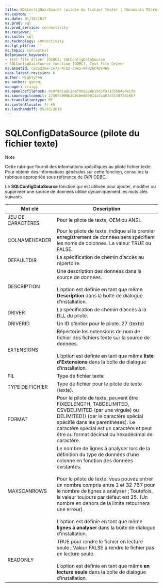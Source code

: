 ```yaml
---
title: SQLConfigDataSource (pilote du fichier texte) | Documents Microsoft
ms.custom: ''
ms.date: 01/19/2017
ms.prod: sql
ms.prod_service: connectivity
ms.reviewer: ''
ms.suite: sql
ms.technology: connectivity
ms.tgt_pltfrm: ''
ms.topic: conceptual
helpviewer_keywords:
- text file driver [ODBC], SQLConfigDataSource
- SQLConfigDataSource function [ODBC], Text File Driver
ms.assetid: c505d36e-1e72-47b2-a9e5-e4926b408468
caps.latest.revision: 6
author: MightyPen
ms.author: genemi
manager: craigg
ms.openlocfilehash: 0c0f481adc2eef06022eb10d1fa71d5bb49de1fe
ms.sourcegitcommit: 1740f3090b168c0e809611a7aa6fd514075616bf
ms.translationtype: MT
ms.contentlocale: fr-FR
ms.lasthandoff: 05/03/2018
---
```

# <a name="sqlconfigdatasource-text-file-driver"></a>SQLConfigDataSource (pilote du fichier texte)
> [!NOTE]  
>  Cette rubrique fournit des informations spécifiques au pilote fichier texte. Pour obtenir des informations générales sur cette fonction, consultez la rubrique appropriée sous [référence de l’API ODBC](../../odbc/reference/syntax/odbc-api-reference.md).  
  
 Le **SQLConfigDataSource** fonction qui est utilisée pour ajouter, modifier ou supprimer une source de données utilise dynamiquement les mots clés suivants.  
  
|Mot clé| Description|  
|-------------|-----------------|  
|JEU DE CARACTÈRES|Pour le pilote de texte, OEM ou ANSI.|  
|COLNAMEHEADER|Pour le pilote de texte, indique si le premier enregistrement de données sera spécifient les noms de colonnes. La valeur TRUE ou FALSE.|  
|DEFAULTDIR|La spécification de chemin d’accès au répertoire.|  
|DESCRIPTION|Une description des données dans la source de données.<br /><br /> L’option est définie en tant que même **Description** dans la boîte de dialogue d’installation.|  
|DRIVER|La spécification de chemin d’accès à la DLL du pilote.|  
|DRIVERID|Un ID d’entier pour le pilote. 27 (texte)|  
|EXTENSIONS|Répertorie les extensions de nom de fichier des fichiers texte sur la source de données.<br /><br /> L’option est définie en tant que même **liste d’Extensions** dans la boîte de dialogue d’installation.|  
|FIL|Type de fichier texte|  
|TYPE DE FICHIER|Type de fichier pour le pilote de texte (texte).|  
|FORMAT|Pour le pilote de texte, peuvent être FIXEDLENGTH, TABDELIMITED, CSVDELIMITED (par une virgule) ou DELIMITED() (par le caractère spécial spécifié dans les parenthèses). Le caractère spécial est un caractère et peut être au format décimal ou hexadécimal de caractère.|  
|MAXSCANROWS|Le nombre de lignes à analyser lors de la définition du type de données d’une colonne en fonction des données existantes.<br /><br /> Pour le pilote de texte, vous pouvez entrer un nombre compris entre 1 et 32 767 pour le nombre de lignes à analyser ; Toutefois, la valeur toujours par défaut est 25. (Un nombre en dehors de la limite retournera une erreur).<br /><br /> L’option est définie en tant que même **lignes à analyser** dans la boîte de dialogue d’installation.|  
|READONLY|TRUE pour rendre le fichier en lecture seule ; Valeur FALSE à rendre le fichier pas en lecture seule.<br /><br /> L’option est définie en tant que même **en lecture seule** dans la boîte de dialogue d’installation.|
